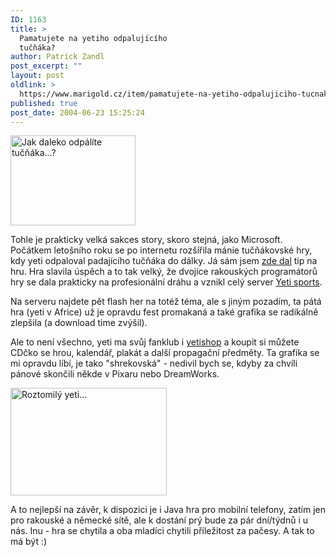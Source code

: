```yaml
---
ID: 1163
title: >
  Pamatujete na yetiho odpalujícího
  tučňáka?
author: Patrick Zandl
post_excerpt: ""
layout: post
oldlink: >
  https://www.marigold.cz/item/pamatujete-na-yetiho-odpalujiciho-tucnaka
published: true
post_date: 2004-06-23 15:25:24
---
```

<div class="rightbox"><img src="/wp-content/uploads/20040623-yetisports-hra.jpg" alt="Jak daleko odpálíte tučňáka...?" width="200" height="144" /></div><p>
Tohle je prakticky velká sakces story, skoro stejná, jako Microsoft. Počátkem letošního roku se po internetu rozšířila mánie tučňákovské hry, kdy yeti odpaloval padajícího tučňáka do dálky. Já sám jsem <a href="http://www.marigold.cz/?itemid=805">zde dal</a> tip na hru. Hra slavila úspěch a to tak velký, že dvojice rakouských programátorů hry se dala prakticky na profesionální dráhu a vznikl celý server <a href="http://www.yetisports.org/englisch/">Yeti sports</a>.</p>
<p>
Na serveru najdete pět flash her na totéž téma, ale s jiným pozadím, ta pátá hra (yeti v Africe) už je opravdu fest promakaná a také grafika se radikálně zlepšila (a download time zvýšil). </p>
<p>
Ale to není všechno, yeti ma svůj fanklub i <a href="https://www.yetisports.org/shop/">yetishop</a> a koupit si můžete CDčko se hrou, kalendář, plakát a další propagační předměty. Ta grafika se mi opravdu líbí, je tako &quot;shrekovská&quot; - nedivil bych se, kdyby za chvíli pánové skončili někde v Pixaru nebo DreamWorks. </p>
<div class="rightbox"><img src="/wp-content/uploads/20040623-yetisports.jpg" alt="Roztomilý yeti..." width="250" height="172" /></div><p>
A to nejlepší na závěr, k dispozici je i Java hra pro mobilní telefony, zatím jen pro rakouské a německé sítě, ale k dostání prý bude za pár dní/týdnů i u nás. Inu - hra se chytila a oba mladíci chytili příležitost za pačesy. A tak to má být :)</p>
